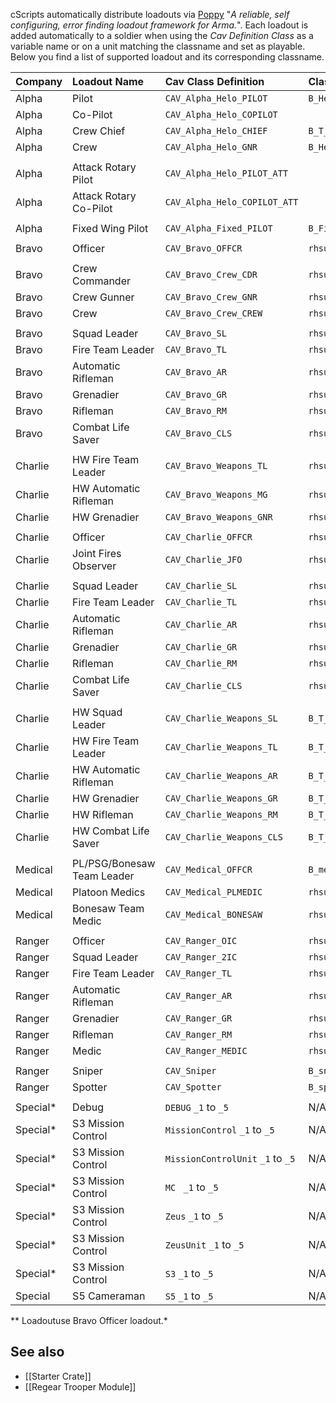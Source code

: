 cScripts automatically distribute loadouts via [Poppy](https://github.com/BaerMitUmlaut/Poppy/) "*A reliable, self configuring, error finding loadout framework for Arma.*". Each loadout is added automatically to a soldier when using the _Cav Definition Class_ as a variable name or on a unit matching the classname and set as playable. Below you find a list of supported loadout and its corresponding classname.

| Company   | Loadout Name               | Cav Class Definition              | Classname                             |
|:----------|:---------------------------|:----------------------------------|:--------------------------------------|
| Alpha     | Pilot                      | `CAV_Alpha_Helo_PILOT`            | `B_Helipilot_F`                       |
| Alpha     | Co-Pilot                   | `CAV_Alpha_Helo_COPILOT`          |                                       |
| Alpha     | Crew Chief                 | `CAV_Alpha_Helo_CHIEF`            | `B_T_Helicrew_F`                      |
| Alpha     | Crew                       | `CAV_Alpha_Helo_GNR`              | `B_Helicrew_F`                        |
|           |                            |                                   |                                       |
| Alpha     | Attack Rotary Pilot        | `CAV_Alpha_Helo_PILOT_ATT`        |                                       |
| Alpha     | Attack Rotary Co-Pilot     | `CAV_Alpha_Helo_COPILOT_ATT`      |                                       |
|           |                            |                                   |                                       |
| Alpha     | Fixed Wing Pilot           | `CAV_Alpha_Fixed_PILOT`           | `B_Fighter_Pilot_F`                   |
|           |                            |                                   |                                       |
| Bravo     | Officer                    | `CAV_Bravo_OFFCR`                 | `rhsusf_army_ocp_officer`             |
|           |                            |                                   |                                       |
| Bravo     | Crew Commander             | `CAV_Bravo_Crew_CDR`              | `rhsusf_army_ocp_combatcrewman`       |
| Bravo     | Crew Gunner                | `CAV_Bravo_Crew_GNR`              | `rhsusf_army_ocp_crewman`             |
| Bravo     | Crew                       | `CAV_Bravo_Crew_CREW`             | `rhsusf_army_ocp_driver`              |
|           |                            |                                   |                                       |
| Bravo     | Squad Leader               | `CAV_Bravo_SL`                    | `rhsusf_army_ocp_squadleader`         |
| Bravo     | Fire Team Leader           | `CAV_Bravo_TL`                    | `rhsusf_army_ocp_teamleader`          |
| Bravo     | Automatic Rifleman         | `CAV_Bravo_AR`                    | `rhsusf_army_ocp_autorifleman`        |
| Bravo     | Grenadier                  | `CAV_Bravo_GR`                    | `rhsusf_army_ocp_grenadier`           |
| Bravo     | Rifleman                   | `CAV_Bravo_RM`                    | `rhsusf_army_ocp_rifleman`            |
| Bravo     | Combat Life Saver          | `CAV_Bravo_CLS`                   | `rhsusf_army_ocp_medic`               |
|           |                            |                                   |                                       |
| Charlie   | HW Fire Team Leader        | `CAV_Bravo_Weapons_TL`            | `rhsusf_army_ocp_machinegunnera`      |
| Charlie   | HW Automatic Rifleman      | `CAV_Bravo_Weapons_MG`            | `rhsusf_army_ocp_machinegunner`       |
| Charlie   | HW Grenadier               | `CAV_Bravo_Weapons_GNR`           | `rhsusf_army_ocp_javelin`             |
|           |                            |                                   |                                       |
| Charlie   | Officer                    | `CAV_Charlie_OFFCR`               | `rhsusf_army_ocp_arb_riflemanl`       |
| Charlie   | Joint Fires Observer       | `CAV_Charlie_JFO`                 | `rhsusf_army_ocp_jfo`                 |
|           |                            |                                   |                                       |
| Charlie   | Squad Leader               | `CAV_Charlie_SL`                  | `rhsusf_army_ocp_arb_squadleader`     |
| Charlie   | Fire Team Leader           | `CAV_Charlie_TL`                  | `rhsusf_army_ocp_arb_teamleader`      |
| Charlie   | Automatic Rifleman         | `CAV_Charlie_AR`                  | `rhsusf_army_ocp_arb_autorifleman`    |
| Charlie   | Grenadier                  | `CAV_Charlie_GR`                  | `rhsusf_army_ocp_arb_grenadier`       |
| Charlie   | Rifleman                   | `CAV_Charlie_RM`                  | `rhsusf_army_ocp_arb_rifleman`        |
| Charlie   | Combat Life Saver          | `CAV_Charlie_CLS`                 | `rhsusf_army_ocp_arb_medic`           |
|           |                            |                                   |                                       |
| Charlie   | HW Squad Leader            | `CAV_Charlie_Weapons_SL`          | `B_T_Soldier_SL_F`                    |
| Charlie   | HW Fire Team Leader        | `CAV_Charlie_Weapons_TL`          | `B_T_Soldier_TL_F`                    |
| Charlie   | HW Automatic Rifleman      | `CAV_Charlie_Weapons_AR`          | `B_T_Engineer_F`                      |
| Charlie   | HW Grenadier               | `CAV_Charlie_Weapons_GR`          | `B_T_Soldier_Repair_F`                |
| Charlie   | HW Rifleman                | `CAV_Charlie_Weapons_RM`          | `B_T_soldier_mine_F`                  |
| Charlie   | HW Combat Life Saver       | `CAV_Charlie_Weapons_CLS`         | `B_T_Soldier_Exp_F`                   |
|           |                            |                                   |                                       |
| Medical   | PL/PSG/Bonesaw Team Leader | `CAV_Medical_OFFCR`               | `B_medic_F`                           |
| Medical   | Platoon Medics             | `CAV_Medical_PLMEDIC`             | `rhsusf_navy_marpat_d_medic`          |
| Medical   | Bonesaw Team Medic         | `CAV_Medical_BONESAW`             | `rhsusf_navy_marpat_wd_medic`         |
|           |                            |                                   |                                       |
| Ranger    | Officer                    | `CAV_Ranger_OIC`                  | `rhsusf_socom_marsoc_elementleader`   |
| Ranger    | Squad Leader               | `CAV_Ranger_2IC`                  | `rhsusf_socom_marsoc_teamchief `      |
| Ranger    | Fire Team Leader           | `CAV_Ranger_TL `                  | `rhsusf_socom_marsoc_teamleader`      |
| Ranger    | Automatic Rifleman         | `CAV_Ranger_AR `                  | `rhsusf_socom_marsoc_cso_mechanic`    |
| Ranger    | Grenadier                  | `CAV_Ranger_GR `                  | `rhsusf_socom_marsoc_cso_grenadier`   |
| Ranger    | Rifleman                   | `CAV_Ranger_RM `                  | `rhsusf_socom_marsoc_cso`             |
| Ranger    | Medic                      | `CAV_Ranger_MEDIC`                | `rhsusf_socom_marsoc_sarc `           |
|           |                            |                                   |                                       |
| Ranger    | Sniper                     | `CAV_Sniper`                      | `B_sniper_F  `                        |
| Ranger    | Spotter                    | `CAV_Spotter `                    | `B_spotter_F  `                       |
|           |                            |                                   |                                       |
| Special*  | Debug                      | `DEBUG` `_1` to `_5`              | N/A                                   |
| Special*  | S3 Mission Control         | `MissionControl` `_1` to `_5`     | N/A                                   |
| Special*  | S3 Mission Control         | `MissionControlUnit` `_1` to `_5` | N/A                                   |
| Special*  | S3 Mission Control         | `MC ` `_1` to `_5`                | N/A                                   |
| Special*  | S3 Mission Control         | `Zeus` `_1` to `_5`               | N/A                                   |
| Special*  | S3 Mission Control         | `ZeusUnit` `_1` to `_5`           | N/A                                   |
| Special*  | S3 Mission Control         | `S3` `_1` to `_5`                 | N/A                                   |
| Special   | S5 Cameraman               | `S5` `_1` to `_5`                 | N/A                                   |

** Loadoutuse Bravo Officer loadout.*

## See also
* [[Starter Crate]]
* [[Regear Trooper Module]]